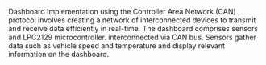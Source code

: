 Dashboard Implementation using the Controller Area Network (CAN) protocol involves creating a network of interconnected devices to transmit and receive data efficiently in real-time. The dashboard comprises sensors and LPC2129 microcontroller. interconnected via CAN bus. Sensors gather data such as vehicle speed and temperature and display relevant information on the dashboard.
